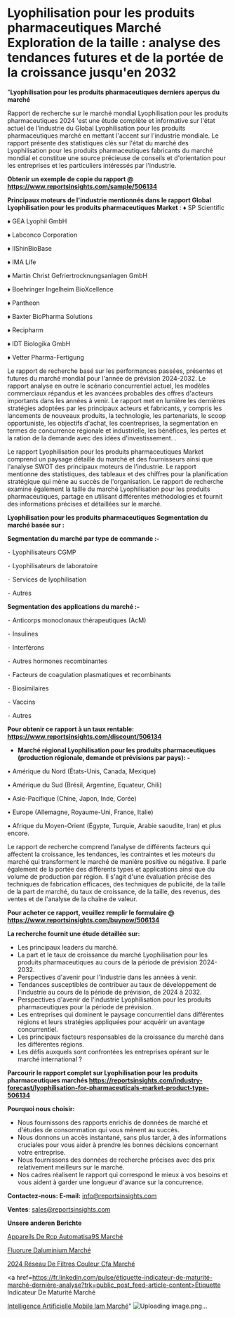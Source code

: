 # Lyophilisation pour les produits pharmaceutiques Marché Exploration de la taille : analyse des tendances futures et de la portée de la croissance jusqu'en 2032

"<strong>Lyophilisation pour les produits pharmaceutiques derniers aperçus du marché</strong>

Rapport de recherche sur le marché mondial Lyophilisation pour les produits pharmaceutiques 2024 'est une étude complète et informative sur l'état actuel de l'industrie du Global Lyophilisation pour les produits pharmaceutiques marché en mettant l'accent sur l'industrie mondiale. Le rapport présente des statistiques clés sur l'état du marché des Lyophilisation pour les produits pharmaceutiques fabricants du marché mondial et constitue une source précieuse de conseils et d'orientation pour les entreprises et les particuliers intéressés par l'industrie.

<strong>Obtenir un exemple de copie du rapport @ <a href=https://www.reportsinsights.com/sample/506134>https://www.reportsinsights.com/sample/506134</a></strong>

<strong>Principaux moteurs de l'industrie mentionnés dans le rapport Global Lyophilisation pour les produits pharmaceutiques Market</strong> :
♦ SP Scientific 

♦ GEA Lyophil GmbH 

♦ Labconco Corporation 

♦ IIShinBioBase 

♦ IMA Life 

♦ Martin Christ Gefriertrocknungsanlagen GmbH 

♦ Boehringer Ingelheim BioXcellence 

♦ Pantheon 

♦ Baxter BioPharma Solutions 

♦ Recipharm 

♦ IDT Biologika GmbH 

♦ Vetter Pharma-Fertigung

Le rapport de recherche basé sur les performances passées, présentes et futures du marché mondial pour l'année de prévision 2024-2032. Le rapport analyse en outre le scénario concurrentiel actuel, les modèles commerciaux répandus et les avancées probables des offres d'acteurs importants dans les années à venir. Le rapport met en lumière les dernières stratégies adoptées par les principaux acteurs et fabricants, y compris les lancements de nouveaux produits, la technologie, les partenariats, le scoop opportuniste, les objectifs d'achat, les coentreprises, la segmentation en termes de concurrence régionale et industrielle, les bénéfices, les pertes et la ration de la demande avec des idées d'investissement. .

Le rapport Lyophilisation pour les produits pharmaceutiques Market comprend un paysage détaillé du marché et des fournisseurs ainsi que l'analyse SWOT des principaux moteurs de l'industrie. Le rapport mentionne des statistiques, des tableaux et des chiffres pour la planification stratégique qui mène au succès de l'organisation. Le rapport de recherche examine également la taille du marché Lyophilisation pour les produits pharmaceutiques, partage en utilisant différentes méthodologies et fournit des informations précises et détaillées sur le marché.

<strong>Lyophilisation pour les produits pharmaceutiques Segmentation du marché basée sur :</strong>

<strong>Segmentation du marché par type de commande :-</strong>

⁃ Lyophilisateurs CGMP

⁃ Lyophilisateurs de laboratoire

⁃ Services de lyophilisation

⁃ Autres

<strong>Segmentation des applications du marché :-</strong>

⁃ Anticorps monoclonaux thérapeutiques (AcM)

⁃ Insulines

⁃ Interférons

⁃ Autres hormones recombinantes

⁃ Facteurs de coagulation plasmatiques et recombinants

⁃ Biosimilaires

⁃ Vaccins

⁃ Autres

<strong>Pour obtenir ce rapport à un taux rentable: <a href=https://www.reportsinsights.com/discount/506134>https://www.reportsinsights.com/discount/506134</a></strong>
<ul>
  <li><strong>Marché régional Lyophilisation pour les produits pharmaceutiques (production régionale, demande et prévisions par pays): -</strong></li>
</ul>
• Amérique du Nord (États-Unis, Canada, Mexique)

• Amérique du Sud (Brésil, Argentine, Equateur, Chili)

• Asie-Pacifique (Chine, Japon, Inde, Corée)

• Europe (Allemagne, Royaume-Uni, France, Italie)

• Afrique du Moyen-Orient (Égypte, Turquie, Arabie saoudite, Iran) et plus encore.

Le rapport de recherche comprend l’analyse de différents facteurs qui affectent la croissance, les tendances, les contraintes et les moteurs du marché qui transforment le marché de manière positive ou négative. Il parle également de la portée des différents types et applications ainsi que du volume de production par région. Il s'agit d'une évaluation précise des techniques de fabrication efficaces, des techniques de publicité, de la taille de la part de marché, du taux de croissance, de la taille, des revenus, des ventes et de l'analyse de la chaîne de valeur.

<strong>Pour acheter ce rapport, veuillez remplir le formulaire @   <a href=https://www.reportsinsights.com/buynow/506134>https://www.reportsinsights.com/buynow/506134</a></strong>

<strong>La recherche fournit une étude détaillée sur:</strong>
<ul>
  <li>Les principaux leaders du marché.</li>
  <li>La part et le taux de croissance du marché Lyophilisation pour les produits pharmaceutiques au cours de la période de prévision 2024-2032.</li>
  <li>Perspectives d'avenir pour l'industrie dans les années à venir.</li>
  <li>Tendances susceptibles de contribuer au taux de développement de l'industrie au cours de la période de prévision, de 2024 à 2032.</li>
  <li>Perspectives d'avenir de l'industrie Lyophilisation pour les produits pharmaceutiques pour la période de prévision.</li>
  <li>Les entreprises qui dominent le paysage concurrentiel dans différentes régions et leurs stratégies appliquées pour acquérir un avantage concurrentiel.</li>
  <li>Les principaux facteurs responsables de la croissance du marché dans les différentes régions.</li>
  <li>Les défis auxquels sont confrontées les entreprises opérant sur le marché international ?</li>
</ul>

<strong>Parcourir le rapport complet sur Lyophilisation pour les produits pharmaceutiques marchés <a href=https://reportsinsights.com/industry-forecast/lyophilisation-for-pharmaceuticals-market-product-type-506134>https://reportsinsights.com/industry-forecast/lyophilisation-for-pharmaceuticals-market-product-type-506134</a></strong>

<strong>Pourquoi nous choisir:</strong>
<ul>
  <li>Nous fournissons des rapports enrichis de données de marché et d'études de consommation qui vous mènent au succès.</li>
  <li>Nous donnons un accès instantané, sans plus tarder, à des informations cruciales pour vous aider à prendre les bonnes décisions concernant votre entreprise.</li>
  <li>Nous fournissons des données de recherche précises avec des prix relativement meilleurs sur le marché.</li>
  <li>Nos cadres réalisent le rapport qui correspond le mieux à vos besoins et vous aident à garder une longueur d'avance sur la concurrence.</li>
</ul>
<strong>Contactez-nous:
</strong><strong>E-mail:</strong> <a href=mailto:info@reportsinsights.com>info@reportsinsights.com</a>

<strong>Ventes</strong>: <a href=mailto:sales@reportsinsights.com>sales@reportsinsights.com</a>

<strong>Unsere anderen Berichte</strong>

<a href=https://www.linkedin.com/pulse/appareils-de-rcp-automatis%C3%A9s-march%C3%A9-perspectives-fmg4f/>Appareils De Rcp Automatisa9S Marché</a>

<a href=https://www.linkedin.com/pulse/fluorure-daluminium-march%C3%A9-de-la-taille-2024-s202c/>Fluorure Daluminium Marché</a>

<a href=https://www.linkedin.com/pulse/2024-réseau-de-filtres-couleur-cfa-marché-analyse-saaqc/>2024 Réseau De Filtres Couleur Cfa Marché</a>

<a href=https://fr.linkedin.com/pulse/étiquette-indicateur-de-maturité-marché-dernière-analyse?trk=public_post_feed-article-content>Étiquette Indicateur De Maturité Marché</a>

<a href=https://www.linkedin.com/pulse/intelligence-artificielle-mobile-iam-march%C3%A9-zpkyf/>Intelligence Artificielle Mobile Iam Marché</a>"
![Uploading image.png…]()

